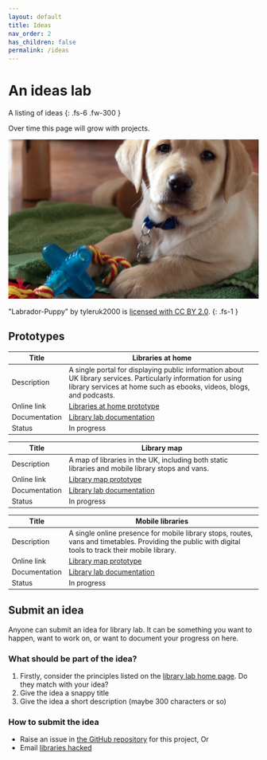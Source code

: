 ```yaml
---
layout: default
title: Ideas
nav_order: 2
has_children: false
permalink: /ideas
---
```


# An ideas lab

A listing of ideas
{: .fs-6 .fw-300 }

Over time this page will grow with projects.

![A photo of a labrador puppy](https://raw.githubusercontent.com/LibrariesHacked/librarylab/master/assets/images/ideas-lab.jpg)

"Labrador-Puppy" by tyleruk2000 is [licensed with CC BY 2.0](https://creativecommons.org/licenses/by/2.0/).
{: .fs-1 }

## Prototypes

| Title | Libraries at home |
|-|-|
| Description | A single portal for displaying public information about UK library services. Particularly information for using library services at home such as ebooks, videos, blogs, and podcasts. |
| Online link | [Libraries at home prototype](https://www.librariesathome.co.uk/) |
| Documentation | [Library lab documentation](/libraries-at-home) |
| Status | In progress |

| Title | Library map |
|-|-|
| Description | A map of libraries in the UK, including both static libraries and mobile library stops and vans. |
| Online link | [Library map prototype](https://www.librarymap.co.uk/) |
| Documentation | [Library lab documentation](/library-map) |
| Status | In progress |

| Title | Mobile libraries |
|-|-|
| Description | A single online presence for mobile library stops, routes, vans and timetables. Providing the public with digital tools to track their mobile library. |
| Online link | [Library map prototype](https://www.mobilelibraries.org/) |
| Documentation | [Library lab documentation](/mobile-libraries) |
| Status | In progress |

## Submit an idea

Anyone can submit an idea for library lab. It can be something you want to happen, want to work on, or want to document your progress on here.

### What should be part of the idea?

1. Firstly, consider the principles listed on the [library lab home page](/). Do they match with your idea?
2. Give the idea a snappy title
3. Give the idea a short description (maybe 300 characters or so)

### How to submit the idea

* Raise an issue in [the GitHub repository]() for this project, Or
* Email [libraries hacked](mailto:info@librarieshacked.org)
